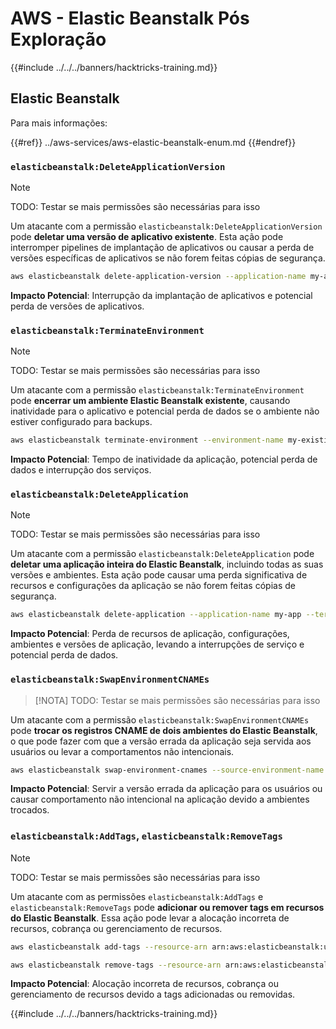 # AWS - Elastic Beanstalk Pós Exploração

{{#include ../../../banners/hacktricks-training.md}}

## Elastic Beanstalk

Para mais informações:

{{#ref}}
../aws-services/aws-elastic-beanstalk-enum.md
{{#endref}}

### `elasticbeanstalk:DeleteApplicationVersion`

> [!NOTE]
> TODO: Testar se mais permissões são necessárias para isso

Um atacante com a permissão `elasticbeanstalk:DeleteApplicationVersion` pode **deletar uma versão de aplicativo existente**. Esta ação pode interromper pipelines de implantação de aplicativos ou causar a perda de versões específicas de aplicativos se não forem feitas cópias de segurança.
```bash
aws elasticbeanstalk delete-application-version --application-name my-app --version-label my-version
```
**Impacto Potencial**: Interrupção da implantação de aplicativos e potencial perda de versões de aplicativos.

### `elasticbeanstalk:TerminateEnvironment`

> [!NOTE]
> TODO: Testar se mais permissões são necessárias para isso

Um atacante com a permissão `elasticbeanstalk:TerminateEnvironment` pode **encerrar um ambiente Elastic Beanstalk existente**, causando inatividade para o aplicativo e potencial perda de dados se o ambiente não estiver configurado para backups.
```bash
aws elasticbeanstalk terminate-environment --environment-name my-existing-env
```
**Impacto Potencial**: Tempo de inatividade da aplicação, potencial perda de dados e interrupção dos serviços.

### `elasticbeanstalk:DeleteApplication`

> [!NOTE]
> TODO: Testar se mais permissões são necessárias para isso

Um atacante com a permissão `elasticbeanstalk:DeleteApplication` pode **deletar uma aplicação inteira do Elastic Beanstalk**, incluindo todas as suas versões e ambientes. Esta ação pode causar uma perda significativa de recursos e configurações da aplicação se não forem feitas cópias de segurança.
```bash
aws elasticbeanstalk delete-application --application-name my-app --terminate-env-by-force
```
**Impacto Potencial**: Perda de recursos de aplicação, configurações, ambientes e versões de aplicação, levando a interrupções de serviço e potencial perda de dados.

### `elasticbeanstalk:SwapEnvironmentCNAMEs`

> [!NOTA]
> TODO: Testar se mais permissões são necessárias para isso

Um atacante com a permissão `elasticbeanstalk:SwapEnvironmentCNAMEs` pode **trocar os registros CNAME de dois ambientes do Elastic Beanstalk**, o que pode fazer com que a versão errada da aplicação seja servida aos usuários ou levar a comportamentos não intencionais.
```bash
aws elasticbeanstalk swap-environment-cnames --source-environment-name my-env-1 --destination-environment-name my-env-2
```
**Impacto Potencial**: Servir a versão errada da aplicação para os usuários ou causar comportamento não intencional na aplicação devido a ambientes trocados.

### `elasticbeanstalk:AddTags`, `elasticbeanstalk:RemoveTags`

> [!NOTE]
> TODO: Testar se mais permissões são necessárias para isso

Um atacante com as permissões `elasticbeanstalk:AddTags` e `elasticbeanstalk:RemoveTags` pode **adicionar ou remover tags em recursos do Elastic Beanstalk**. Essa ação pode levar a alocação incorreta de recursos, cobrança ou gerenciamento de recursos.
```bash
aws elasticbeanstalk add-tags --resource-arn arn:aws:elasticbeanstalk:us-west-2:123456789012:environment/my-app/my-env --tags Key=MaliciousTag,Value=1

aws elasticbeanstalk remove-tags --resource-arn arn:aws:elasticbeanstalk:us-west-2:123456789012:environment/my-app/my-env --tag-keys MaliciousTag
```
**Impacto Potencial**: Alocação incorreta de recursos, cobrança ou gerenciamento de recursos devido a tags adicionadas ou removidas.

{{#include ../../../banners/hacktricks-training.md}}

